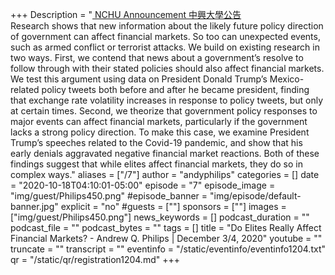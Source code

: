 +++
Description = "[ NCHU Announcement 中興大學公告 ](https://www2.nchu.edu.tw/news-detail/id/49925)  <br /> Research shows that new information about the likely future policy direction of government can affect financial markets. So too can unexpected events, such as armed conflict or terrorist attacks. We build on existing research in two ways. First, we contend that news about a government’s resolve to follow through with their stated policies should also affect financial markets. We test this argument using data on President Donald Trump’s Mexico-related policy tweets both before and after he became president, finding that exchange rate volatility increases in response to policy tweets, but only at certain times. Second, we theorize that government policy responses to major events can affect financial markets, particularly if the government lacks a strong policy direction. To make this case, we examine President Trump’s speeches related to the Covid-19 pandemic, and show that his early denials aggravated negative financial market reactions. Both of these findings suggest that while elites affect financial markets, they do so in complex ways."
aliases = ["/7"]
author = "andyphilips"
categories = []
date = "2020-10-18T04:10:01-05:00"
episode = "7"
episode_image = "img/guest/Philips450.png"
#episode_banner = "img/episode/default-banner.jpg"
explicit = "no"
#guests = [""]
sponsors = [""]
images = ["img/guest/Philips450.png"]
news_keywords = []
podcast_duration = ""
podcast_file = ""
podcast_bytes = ""
tags = []
title = "Do Elites Really Affect Financial Markets? - Andrew Q. Philips  |  December 3/4, 2020"
youtube = ""
truncate = ""
transcript = ""
eventinfo = "/static/eventinfo/eventinfo1204.txt"
qr = "/static/qr/registration1204.md"
+++
